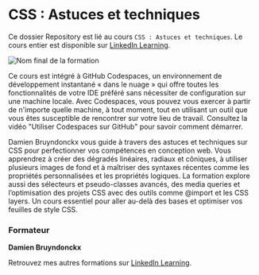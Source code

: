 #  CSS : Astuces et techniques

Ce dossier Repository est lié au cours `CSS : Astuces et techniques`. Le cours entier est disponible sur [LinkedIn Learning][lil-course-url].

![Nom final de la formation][lil-thumbnail-url] 

Ce cours est intégré à GitHub Codespaces, un environnement de développement instantané « dans le nuage » qui offre toutes les fonctionnalités de votre IDE préféré sans nécessiter de configuration sur une machine locale. Avec Codespaces, vous pouvez vous exercer à partir de n'importe quelle machine, à tout moment, tout en utilisant un outil que vous êtes susceptible de rencontrer sur votre lieu de travail. Consultez la vidéo "Utiliser Codespaces sur GitHub" pour savoir comment démarrer.    

Damien Bruyndonckx vous guide à travers des astuces et techniques sur CSS pour perfectionner vos compétences en conception web. Vous apprendrez à créer des dégradés linéaires, radiaux et côniques, à utiliser plusieurs images de fond et à maîtriser des syntaxes récentes comme les propriétés personnalisées et les propriétés logiques. La formation explore aussi des sélecteurs et pseudo-classes avancés, des media queries et l’optimisation des projets CSS avec des outils comme @import et les CSS layers. Un cours essentiel pour aller au-delà des bases et optimiser vos feuilles de style CSS.

### Formateur

**Damien Bruyndonckx** 

Retrouvez mes autres formations sur [LinkedIn Learning][lil-URL-trainer].

[0]: # (Replace these placeholder URLs with actual course URLs)
[lil-course-url]: https://www.linkedin.com/learning/css-astuces-et-techniques
[lil-thumbnail-url]: https://media.licdn.com/dms/image/v2/D4E0DAQE7oybNX4g2vQ/learning-public-crop_675_1200/B4EZfUsw.sGcAY-/0/1751620194503?e=2147483647&v=beta&t=GhsyYfkK8myBMtmhAo1NlMRAy0nRX8dmiTqG51Y9t2Y
[lil-URL-trainer]: https://www.linkedin.com/learning/instructors/damien-bruyndonckx

[1]: # (End of FR-Instruction ###############################################################################################)
